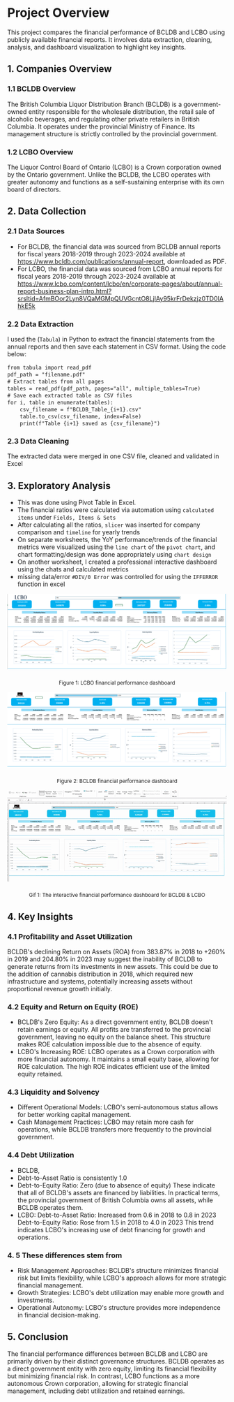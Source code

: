 # Project Overview
This project compares the financial performance of BCLDB and LCBO using publicly available financial reports. It involves data extraction, cleaning, analysis, and dashboard visualization to highlight key insights.
## 1. Companies Overview
### 1.1 BCLDB Overview
The British Columbia Liquor Distribution Branch (BCLDB) is a government-owned entity responsible for the wholesale distribution, the retail sale of alcoholic beverages, and regulating other private retailers in British Columbia. It operates under the provincial Ministry of Finance. Its management structure is strictly controlled by the provincial government. 
### 1.2 LCBO Overview
The Liquor Control Board of Ontario (LCBO) is a Crown corporation owned by the Ontario government. Unlike the BCLDB, the LCBO operates with greater autonomy and functions as a self-sustaining enterprise with its own board of directors.
## 2. Data Collection
### 2.1 Data Sources
- For BCLDB, the financial data was sourced from BCLDB annual reports for fiscal years 2018-2019 through 2023-2024 available at https://www.bcldb.com/publications/annual-report, downloaded as PDF. 
- For LCBO, the financial data was sourced from LCBO annual reports for fiscal years 2018-2019 through 2023-2024 available at https://www.lcbo.com/content/lcbo/en/corporate-pages/about/annual-report-business-plan-intro.html?srsltid=AfmBOor2Lyn8VQaMGMpQUVGcntO8LjIAy95krFrDekzjz0TD0IAhkE5k
### 2.2 Data Extraction
I used the (```Tabula```) in Python to extract the financial statements from the annual reports and then save each statement in CSV format. Using the code below:
  
  ```
  from tabula import read_pdf
  pdf_path = "filename.pdf"
  # Extract tables from all pages
  tables = read_pdf(pdf_path, pages="all", multiple_tables=True)
  # Save each extracted table as CSV files
  for i, table in enumerate(tables):
      csv_filename = f"BCLDB_Table_{i+1}.csv"
      table.to_csv(csv_filename, index=False)
      print(f"Table {i+1} saved as {csv_filename}")
  
  ```
 ### 2.3 Data Cleaning
The extracted data were merged in one CSV file, cleaned and validated in Excel
 
## 3. Exploratory Analysis
- This was done using Pivot Table in Excel.
- The financial ratios were calculated via automation using ```calculated items``` under ```Fields, Items & Sets```
- After calculating all the ratios, ```slicer``` was inserted for company comparison and ```timeline``` for yearly trends
- On separate worksheets, the YoY performance/trends of the financial metrics were visualized using the ```line chart``` of the ```pivot chart```, and chart formatting/design was done appropriately using ```chart design```
- On another worksheet, I created a professional interactive dashboard using the chats and calculated metrics
- missing data/error ```#DIV/0 Error``` was controlled for using the ```IFFERROR``` function in excel

![LCBO Financial performance Dashboard](images/lcbo_dashboard.png) <p align="center"><sub>Figure 1: LCBO financial performance dashboard</sub></p>

![BCLDB Financial performance Dashboard](images/bcldb_dashboard.png) <p align="center"><sub>Figure 2: BCLDB financial performance dashboard</sub></p>

![BCLDB & LCBO Financial performance Dashboard](images/bcld_lcbo_dashboard.gif)
<p align="center"><sub>Gif 1:  The interactive financial performance dashboard for BCLDB & LCBO</sub></p>

## 4. Key Insights

### 4.1 Profitability and Asset Utilization
BCLDB's declining Return on Assets (ROA) from 383.87% in 2018 to +260% in 2019 and 204.80% in 2023 may suggest the inability of BCLDB to generate returns from its investments in new assets. This could be due to the addition of cannabis distribution in 2018, which required new infrastructure and systems, potentially increasing assets without proportional revenue growth initially.

### 4.2 Equity and Return on Equity (ROE)
- BCLDB's Zero Equity: As a direct government entity, BCLDB doesn't retain earnings or equity. All profits are transferred to the provincial government, leaving no equity on the balance sheet. This structure makes ROE calculation impossible due to the absence of equity.
- LCBO's Increasing ROE: LCBO operates as a Crown corporation with more financial autonomy. It maintains a small equity base, allowing for ROE calculation. The high ROE indicates efficient use of the limited equity retained.
### 4.3 Liquidity and Solvency
- Different Operational Models: LCBO's semi-autonomous status allows for better working capital management.
- Cash Management Practices: LCBO may retain more cash for operations, while BCLDB transfers more frequently to the provincial government.
### 4.4 Debt Utilization
- BCLDB,
 - Debt-to-Asset Ratio is consistently 1.0
 - Debt-to-Equity Ratio: Zero (due to absence of equity)
   These indicate that all of BCLDB's assets are financed by liabilities. In practical terms, the provincial government of British Columbia owns all assets, while BCLDB operates them.
- LCBO:
Debt-to-Asset Ratio: Increased from 0.6 in 2018 to 0.8 in 2023
Debt-to-Equity Ratio: Rose from 1.5 in 2018 to 4.0 in 2023
This trend indicates LCBO's increasing use of debt financing for growth and operations.

### 4. 5 These differences stem from
- Risk Management Approaches: BCLDB's structure minimizes financial risk but limits flexibility, while LCBO's approach allows for more strategic financial management.
- Growth Strategies: LCBO's debt utilization may enable more growth and investments.
- Operational Autonomy: LCBO's structure provides more independence in financial decision-making.

## 5. Conclusion
The financial performance differences between BCLDB and LCBO are primarily driven by their distinct governance structures. BCLDB operates as a direct government entity with zero equity, limiting its financial flexibility but minimizing financial risk. In contrast, LCBO functions as a more autonomous Crown corporation, allowing for strategic financial management, including debt utilization and retained earnings.





